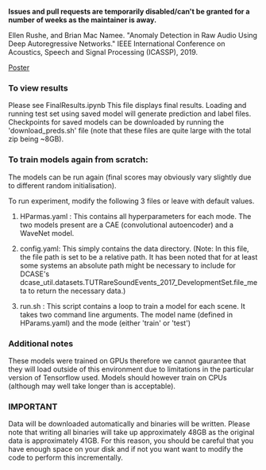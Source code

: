 **Issues and pull requests are temporarily disabled/can't be granted for a number of weeks as the maintainer is away.**

Ellen Rushe, and Brian Mac Namee. "Anomaly Detection in Raw Audio Using Deep Autoregressive Networks." IEEE International Conference on Acoustics, Speech and Signal Processing (ICASSP), 2019.

[Poster](https://sigport.org/documents/anomaly-detection-raw-audio-using-deep-autoregressive-networks)

### To view results
Please see FinalResults.ipynb
This file displays final results. Loading and running test set using saved model will generate prediction and label files. Checkpoints for saved models can be downloaded by running the 'download_preds.sh' file (note that these files are quite large with the total zip being ~8GB).  


### To train models again from scratch:
The models can be run again (final scores may obviously vary slightly due to different random initialisation).

To run experiment, modify the following 3 files or leave with default values. 

1. HParmas.yaml : This contains all hyperparameters for each mode. The two models present are a CAE (convolutional autoencoder) and a WaveNet model. 

2. config.yaml: This simply contains the data directory. (Note: In this file, the file path is set to be a relative path. It has been noted that for at least some systems an absolute path might be necessary to include for DCASE's dcase_util.datasets.TUTRareSoundEvents_2017_DevelopmentSet.file_meta to return the necessary data.)

3. run.sh : This script contains a loop to train a model for each scene. It takes two command line arguments. The model name (defined in HParams.yaml) and the mode (either 'train' or 'test')


### Additional notes
These models were trained on GPUs therefore we cannot gaurantee that they will load outside of this environment due to limitations in the particular version of Tensorflow used. Models should however train on CPUs (although may well take longer than is acceptable).

### __IMPORTANT__
Data will be downloaded automatically and binaries will be written. Please note that writing all binaries will take up approximately 48GB as the original data is approximately 41GB. For this reason, you should be careful that you have enough space on your disk and if not you want want to modify the code to perform this incrementally. 

